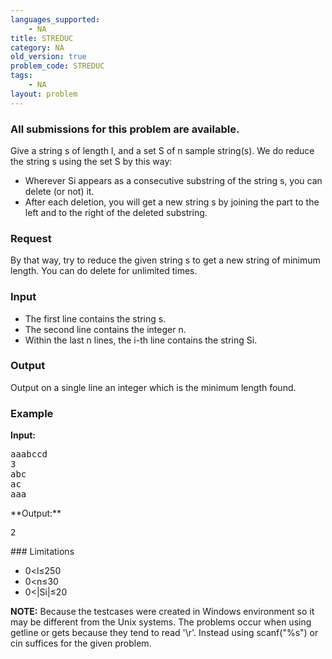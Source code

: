 ```yaml
---
languages_supported:
    - NA
title: STREDUC
category: NA
old_version: true
problem_code: STREDUC
tags:
    - NA
layout: problem
---
```

###  All submissions for this problem are available. 

Give a string s of length l, and a set S of n sample string(s). We do reduce the string s using the set S by this way:

- Wherever Si appears as a consecutive substring of the string s, you can delete (or not) it.
- After each deletion, you will get a new string s by joining the part to the left and to the right of the deleted substring.

### Request

By that way, try to reduce the given string s to get a new string of minimum length. You can do delete for unlimited times.

### Input

- The first line contains the string s.
- The second line contains the integer n.
- Within the last n lines, the i-th line contains the string Si.

### Output

Output on a single line an integer which is the minimum length found.

### Example

**Input:**

<pre>aaabccd
3
abc
ac
aaa
</pre>**Output:**

<pre>2
</pre>### Limitations

- 0<l≤250
- 0<n≤30
- 0<|Si|≤20

**NOTE:** Because the testcases were created in Windows environment so it may be different from the Unix systems. The problems occur when using getline or gets because they tend to read '\\r'. Instead using scanf("%s") or cin suffices for the given problem.
